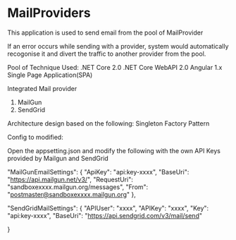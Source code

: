 # MailProviders
 This application is used to send email from the pool of MailProvider
 
 If an error occurs while sending with a provider, system would automatically recogonise it and divert the traffic to another provider from the pool.
 
 Pool of Technique Used:
 .NET Core 2.0
 .NET Core WebAPI 2.0
 Angular 1.x
 Single Page Application(SPA)
 
 Integrated Mail provider
 1. MailGun
 2. SendGrid
 
  
Architecture design based on the following:
 Singleton
 Factory Pattern
 
 Config to modified:
 
 Open the appsetting.json and modify the following with the own API Keys provided by Mailgun and SendGrid
 
  "MailGunEmailSettings": {
    "ApiKey": "api:key-xxxx", 
    "BaseUri": "https://api.mailgun.net/v3/",
    "RequestUri": "sandboxexxxx.mailgun.org/messages",
    "From": "postmaster@sandboxexxxx.mailgun.org"
  },

  "SendGridMailSettings": {
    "APIUser": "xxxx",
    "APIKey": "xxxx",
    "Key": "api:key-xxxx",
    "BaseUri": "https://api.sendgrid.com/v3/mail/send"
  
  }

